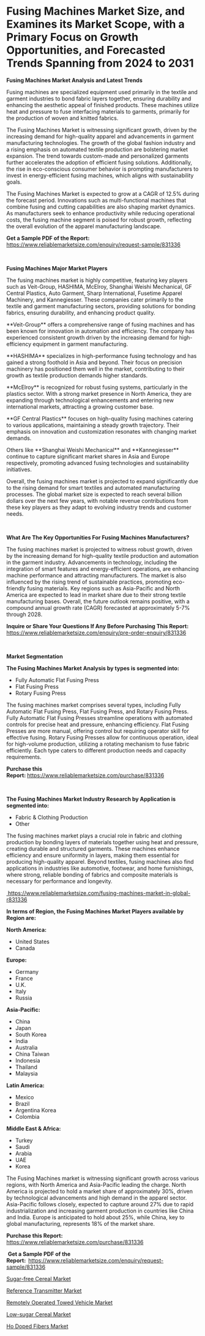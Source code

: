 <p><h1>Fusing Machines Market Size, and Examines its Market Scope, with a Primary Focus on Growth Opportunities, and Forecasted Trends Spanning from 2024 to 2031</h1></p><p><strong>Fusing Machines Market Analysis and Latest Trends</strong></p>
<p><p>Fusing machines are specialized equipment used primarily in the textile and garment industries to bond fabric layers together, ensuring durability and enhancing the aesthetic appeal of finished products. These machines utilize heat and pressure to fuse interfacing materials to garments, primarily for the production of woven and knitted fabrics. </p><p>The Fusing Machines Market is witnessing significant growth, driven by the increasing demand for high-quality apparel and advancements in garment manufacturing technologies. The growth of the global fashion industry and a rising emphasis on automated textile production are bolstering market expansion. The trend towards custom-made and personalized garments further accelerates the adoption of efficient fusing solutions. Additionally, the rise in eco-conscious consumer behavior is prompting manufacturers to invest in energy-efficient fusing machines, which aligns with sustainability goals.</p><p>The Fusing Machines Market is expected to grow at a CAGR of 12.5% during the forecast period. Innovations such as multi-functional machines that combine fusing and cutting capabilities are also shaping market dynamics. As manufacturers seek to enhance productivity while reducing operational costs, the fusing machine segment is poised for robust growth, reflecting the overall evolution of the apparel manufacturing landscape.</p></p>
<p><strong>Get a Sample PDF of the Report:&nbsp;</strong> <a href="https://www.reliablemarketsize.com/enquiry/request-sample/831336?utm_campaign=1105&utm_medium=2&utm_source=Github&utm_content=ia&utm_term=13102024&utm_id=fusing-machines">https://www.reliablemarketsize.com/enquiry/request-sample/831336</a></p>
<p>&nbsp;</p>
<p><strong>Fusing Machines Major Market Players</strong></p>
<p><p>The fusing machines market is highly competitive, featuring key players such as Veit-Group, HASHIMA, McElroy, Shanghai Weishi Mechanical, GF Central Plastics, Auto Garment, Sharp International, Fusetime Apparel Machinery, and Kannegiesser. These companies cater primarily to the textile and garment manufacturing sectors, providing solutions for bonding fabrics, ensuring durability, and enhancing product quality.</p><p>**Veit-Group** offers a comprehensive range of fusing machines and has been known for innovation in automation and efficiency. The company has experienced consistent growth driven by the increasing demand for high-efficiency equipment in garment manufacturing.</p><p>**HASHIMA** specializes in high-performance fusing technology and has gained a strong foothold in Asia and beyond. Their focus on precision machinery has positioned them well in the market, contributing to their growth as textile production demands higher standards.</p><p>**McElroy** is recognized for robust fusing systems, particularly in the plastics sector. With a strong market presence in North America, they are expanding through technological enhancements and entering new international markets, attracting a growing customer base.</p><p>**GF Central Plastics** focuses on high-quality fusing machines catering to various applications, maintaining a steady growth trajectory. Their emphasis on innovation and customization resonates with changing market demands.</p><p>Others like **Shanghai Weishi Mechanical** and **Kannegiesser** continue to capture significant market shares in Asia and Europe respectively, promoting advanced fusing technologies and sustainability initiatives.</p><p>Overall, the fusing machines market is projected to expand significantly due to the rising demand for smart textiles and automated manufacturing processes. The global market size is expected to reach several billion dollars over the next few years, with notable revenue contributions from these key players as they adapt to evolving industry trends and customer needs.</p></p>
<p>&nbsp;</p>
<p><strong>What Are The Key Opportunities For Fusing Machines Manufacturers?</strong></p>
<p><p>The fusing machines market is projected to witness robust growth, driven by the increasing demand for high-quality textile production and automation in the garment industry. Advancements in technology, including the integration of smart features and energy-efficient operations, are enhancing machine performance and attracting manufacturers. The market is also influenced by the rising trend of sustainable practices, promoting eco-friendly fusing materials. Key regions such as Asia-Pacific and North America are expected to lead in market share due to their strong textile manufacturing bases. Overall, the future outlook remains positive, with a compound annual growth rate (CAGR) forecasted at approximately 5-7% through 2028.</p></p>
<p><strong>Inquire or Share Your Questions If Any Before Purchasing This Report:</strong> <a href="https://www.reliablemarketsize.com/enquiry/pre-order-enquiry/831336?utm_campaign=1105&utm_medium=2&utm_source=Github&utm_content=ia&utm_term=13102024&utm_id=fusing-machines">https://www.reliablemarketsize.com/enquiry/pre-order-enquiry/831336</a></p>
<p>&nbsp;</p>
<p><strong>Market Segmentation</strong></p>
<p><strong>The Fusing Machines Market Analysis by types is segmented into:</strong></p>
<p><ul><li>Fully Automatic Flat Fusing Press</li><li>Flat Fusing Press</li><li>Rotary Fusing Press</li></ul></p>
<p><p>The fusing machines market comprises several types, including Fully Automatic Flat Fusing Press, Flat Fusing Press, and Rotary Fusing Press. Fully Automatic Flat Fusing Presses streamline operations with automated controls for precise heat and pressure, enhancing efficiency. Flat Fusing Presses are more manual, offering control but requiring operator skill for effective fusing. Rotary Fusing Presses allow for continuous operation, ideal for high-volume production, utilizing a rotating mechanism to fuse fabric efficiently. Each type caters to different production needs and capacity requirements.</p></p>
<p><strong>Purchase this Report:&nbsp;</strong><a href="https://www.reliablemarketsize.com/purchase/831336?utm_campaign=1105&utm_medium=2&utm_source=Github&utm_content=ia&utm_term=13102024&utm_id=fusing-machines">https://www.reliablemarketsize.com/purchase/831336</a></p>
<p>&nbsp;</p>
<p><strong>The Fusing Machines Market Industry Research by Application is segmented into:</strong></p>
<p><ul><li>Fabric & Clothing Production</li><li>Other</li></ul></p>
<p><p>The fusing machines market plays a crucial role in fabric and clothing production by bonding layers of materials together using heat and pressure, creating durable and structured garments. These machines enhance efficiency and ensure uniformity in layers, making them essential for producing high-quality apparel. Beyond textiles, fusing machines also find applications in industries like automotive, footwear, and home furnishings, where strong, reliable bonding of fabrics and composite materials is necessary for performance and longevity.</p></p>
<p><a href="https://www.reliablemarketsize.com/fusing-machines-market-in-global-r831336?utm_campaign=1105&utm_medium=2&utm_source=Github&utm_content=ia&utm_term=13102024&utm_id=fusing-machines">&nbsp;https://www.reliablemarketsize.com/fusing-machines-market-in-global-r831336</a></p>
<p><strong>In terms of Region, the Fusing Machines Market Players available by Region are:</strong></p>
<p>
    <p> <strong> North America: </strong>
        <ul>
            <li>United States</li>
            <li>Canada</li>
        </ul>
        </p> 
    <p> <strong> Europe: </strong>
        <ul>
            <li>Germany</li>
            <li>France</li>
            <li>U.K.</li>
            <li>Italy</li>
            <li>Russia</li>
        </ul>
        </p> 
    <p> <strong> Asia-Pacific: </strong>
        <ul>
            <li>China</li>
            <li>Japan</li>
            <li>South Korea</li>
            <li>India</li>
            <li>Australia</li>
            <li>China Taiwan</li>
            <li>Indonesia</li>
            <li>Thailand</li>
            <li>Malaysia</li>
        </ul>
        </p> 
    <p> <strong> Latin America: </strong>
        <ul>
            <li>Mexico</li>
            <li>Brazil</li>
            <li>Argentina Korea</li>
            <li>Colombia</li>
        </ul>
        </p> 
    <p> <strong> Middle East & Africa: </strong>
        <ul>
            <li>Turkey</li>
            <li>Saudi</li>
            <li>Arabia</li>
            <li>UAE</li>
            <li>Korea</li>
        </ul>
    </p>
    </p>
<p><p>The Fusing Machines market is witnessing significant growth across various regions, with North America and Asia-Pacific leading the charge. North America is projected to hold a market share of approximately 30%, driven by technological advancements and high demand in the apparel sector. Asia-Pacific follows closely, expected to capture around 27% due to rapid industrialization and increasing garment production in countries like China and India. Europe is anticipated to hold about 25%, while China, key to global manufacturing, represents 18% of the market share.</p></p>
<p><strong>Purchase this Report: </strong><a href="https://www.reliablemarketsize.com/purchase/831336?utm_campaign=1105&utm_medium=2&utm_source=Github&utm_content=ia&utm_term=13102024&utm_id=fusing-machines">https://www.reliablemarketsize.com/purchase/831336</a></p>
<p>&nbsp;<strong>Get a Sample PDF of the Report:&nbsp;&nbsp;</strong><a href="https://www.reliablemarketsize.com/enquiry/request-sample/831336?utm_campaign=1105&utm_medium=2&utm_source=Github&utm_content=ia&utm_term=13102024&utm_id=fusing-machines">https://www.reliablemarketsize.com/enquiry/request-sample/831336</a></p>
<p><strong></strong></p>
<p><p><a href="https://www.linkedin.com/pulse/strategic-roadmap-global-sugar-free-cereal-market-insights-zwfgf?utm_campaign=1105&utm_medium=2&utm_source=Github&utm_content=ia&utm_term=13102024&utm_id=fusing-machines">Sugar-free Cereal Market</a></p><p><a href="https://www.linkedin.com/pulse/reference-transmitter-market-ecosystem-competitive-landscape-rcmre?utm_campaign=1105&utm_medium=2&utm_source=Github&utm_content=ia&utm_term=13102024&utm_id=fusing-machines">Reference Transmitter Market</a></p><p><a href="https://www.linkedin.com/pulse/remotely-operated-towed-vehicle-market-penetration-strategies-lfn4f?utm_campaign=1105&utm_medium=2&utm_source=Github&utm_content=ia&utm_term=13102024&utm_id=fusing-machines">Remotely Operated Towed Vehicle Market</a></p><p><a href="https://www.linkedin.com/pulse/disruption-innovation-low-sugar-cereal-industry-market-analysis-dgbhf?utm_campaign=1105&utm_medium=2&utm_source=Github&utm_content=ia&utm_term=13102024&utm_id=fusing-machines">Low-sugar Cereal Market</a></p><p><a href="https://www.linkedin.com/pulse/global-ho-doped-fibers-market-pulse-trends-growth-analysis-2024-hinse?utm_campaign=1105&utm_medium=2&utm_source=Github&utm_content=ia&utm_term=13102024&utm_id=fusing-machines">Ho Doped Fibers Market</a></p></p>